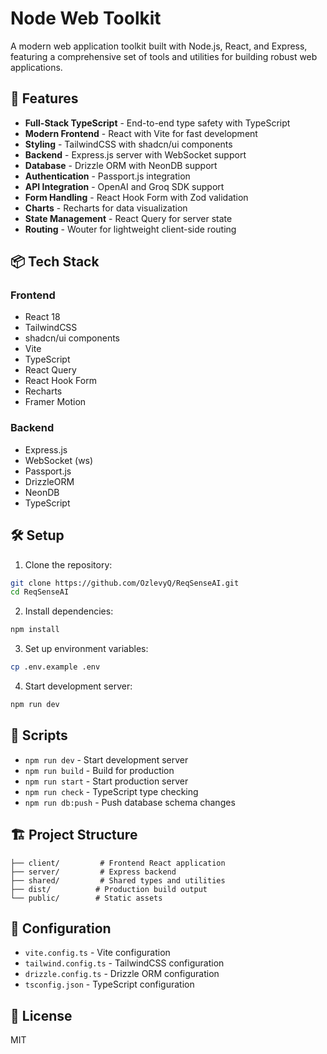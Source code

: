 # Node Web Toolkit

A modern web application toolkit built with Node.js, React, and Express, featuring a comprehensive set of tools and utilities for building robust web applications.

## 🚀 Features

- **Full-Stack TypeScript** - End-to-end type safety with TypeScript
- **Modern Frontend** - React with Vite for fast development
- **Styling** - TailwindCSS with shadcn/ui components
- **Backend** - Express.js server with WebSocket support
- **Database** - Drizzle ORM with NeonDB support
- **Authentication** - Passport.js integration
- **API Integration** - OpenAI and Groq SDK support
- **Form Handling** - React Hook Form with Zod validation
- **Charts** - Recharts for data visualization
- **State Management** - React Query for server state
- **Routing** - Wouter for lightweight client-side routing

## 📦 Tech Stack

### Frontend
- React 18
- TailwindCSS
- shadcn/ui components
- Vite
- TypeScript
- React Query
- React Hook Form
- Recharts
- Framer Motion

### Backend
- Express.js
- WebSocket (ws)
- Passport.js
- DrizzleORM
- NeonDB
- TypeScript

## 🛠️ Setup

1. Clone the repository:
```bash
git clone https://github.com/OzlevyQ/ReqSenseAI.git
cd ReqSenseAI
```

2. Install dependencies:
```bash
npm install
```

3. Set up environment variables:
```bash
cp .env.example .env
```

4. Start development server:
```bash
npm run dev
```

## 📄 Scripts

- `npm run dev` - Start development server
- `npm run build` - Build for production
- `npm run start` - Start production server
- `npm run check` - TypeScript type checking
- `npm run db:push` - Push database schema changes

## 🏗️ Project Structure

```
├── client/         # Frontend React application
├── server/         # Express backend
├── shared/         # Shared types and utilities
├── dist/          # Production build output
└── public/        # Static assets
```

## 🔧 Configuration

- `vite.config.ts` - Vite configuration
- `tailwind.config.ts` - TailwindCSS configuration
- `drizzle.config.ts` - Drizzle ORM configuration
- `tsconfig.json` - TypeScript configuration

## 📝 License

MIT
